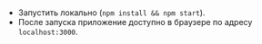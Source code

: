 #

- Запустить локально (`npm install && npm start`).
- После запуска приложение доступно в браузере по адресу `localhost:3000`.
